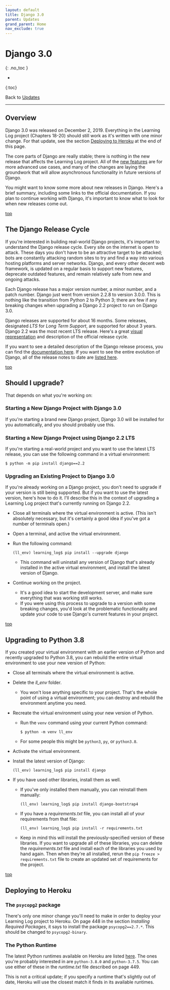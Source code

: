 ```yaml
---
layout: default
title: Django 3.0
parent: Updates
grand_parent: Home
nav_exclude: true
---
```


# Django 3.0
{: .no_toc }

* 
{:toc}

Back to [Updates](../)

---

## Overview

Django 3.0 was released on December 2, 2019. Everything in the Learning Log project (Chapters 18-20) should still work as it's written with one minor change. For that update, see the section [Deploying to Heroku](#deploying-to-heroku) at the end of this page.

The core parts of Django are really stable; there is nothing in the new release that affects the Learning Log project. All of the [new features](https://docs.djangoproject.com/en/3.0/releases/3.0/) are for more advanced use cases, and many of the changes are laying the groundwork that will allow asynchronous functionality in future versions of Django.

You might want to know some more about new releases in Django. Here's a brief summary, including some links to the official documentation. If you plan to continue working with Django, it's important to know what to look for when new releases come out.

[top](#top)

## The Django Release Cycle

If you're interested in building real-world Django projects, it's important to understand the Django release cycle. Every site on the internet is open to attack. These days you don't have to be an attractive target to be attacked; bots are constantly attacking random sites to try and find a way into various hosting platforms and server networks. Django, and every other decent web framework, is updated on a regular basis to support new features, deprecate outdated features, and remain relatively safe from new and ongoing attacks.

Each Django release has a major version number, a minor number, and a patch number. Django just went from version 2.2.8 to version 3.0.0. This is nothing like the transition from Python 2 to Python 3; there are few if any breaking changes when upgrading a Django 2.2 project to run on Django 3.0.

Django releases are supported for about 16 months. Some releases, designated *LTS* for *Long Term Support*, are supported for about 3 years. Django 2.2 was the most recent LTS release. Here's a great [visual representation](https://www.djangoproject.com/download/) and description of the official release cycle.

If you want to see a detailed description of the Django release process, you can find the [documentation here](https://docs.djangoproject.com/en/3.0/internals/release-process/). If you want to see the entire evolution of Django, all of the release notes to date are [listed here](https://docs.djangoproject.com/en/3.0/releases/).

[top](#top)

## Should I upgrade?

That depends on what you're working on:

### Starting a New Django Project with Django 3.0

If you're starting a brand new Django project, Django 3.0 will be installed for you automatically, and you should probably use this.

### Starting a New Django Project using Django 2.2 LTS

If you're starting a real-world project and you want to use the latest LTS release, you can use the following command in a virtual environment:

    $ python -m pip install django==2.2

### Upgrading an Existing Project to Django 3.0

If you're already working on a Django project, you don't need to upgrade if your version is still being supported. But if you want to use the latest version, here's how to do it. I'll describe this in the context of upgrading a Learning Log project that's currently running on Django 2.2.

- Close all terminals where the virtual environment is active. (This isn't absolutely necessary, but it's certainly a good idea if you've got a number of terminals open.)
- Open a terminal, and active the virtual environment.
- Run the following command:

    `(ll_env) learning_log$ pip install --upgrade django`

  - This command will uninstall any version of Django that's already installed in the active virtual environment, and install the latest version of Django.
- Continue working on the project.
  - It's a good idea to start the development server, and make sure everything that was working still works.
  - If you were using this process to upgrade to a version with some breaking changes, you'd look at the problematic functionality and update your code to use Django's current features in your project.

[top](#top)

## Upgrading to Python 3.8

If you created your virtual environment with an earlier version of Python and recently upgraded to Python 3.8, you can rebuild the entire virtual environment to use your new version of Python:

- Close all terminals where the virtual environment is active.
- Delete the *ll_env* folder.
  - You won't lose anything specific to your project. That's the whole point of using a virtual environment; you can destroy and rebuild the environment anytime you need.
- Recreate the virtual environment using your new version of Python.
  - Run the `venv` command using your current Python command:

      `$ python -m venv ll_env`

  - For some people this might be `python3`, `py`, or `python3.8`.
- Activate the virtual environment.
- Install the latest version of Django:

    `(ll_env) learning_log$ pip install django`

- If you have used other libraries, install them as well.
  - If you've only installed them manually, you can reinstall them manually:

    `(ll_env) learning_log$ pip install django-bootstrap4`
  
  - If you have a *requirements.txt* file, you can install all of your requirements from that file:

    `(ll_env) learning_log$ pip install -r requirements.txt`
  
  - Keep in mind this will install the previously-specified version of these libraries. If you want to upgrade all of these libraries, you can delete the *requirements.txt* file and install each of the libraries you used by hand again. Then when they're all installed, rerun the `pip freeze > requirements.txt` file to create an updated set of requirements for the project.

[top](#top)

## Deploying to Heroku

### The `psycopg2` package

There's only one minor change you'll need to make in order to deploy your Learning Log project to Heroku. On page 448 in the section *Installing Required Packages*, it says to install the package `psycopg2==2.7.*`. This should be changed to `psycopg2-binary`.

### The Python Runtime

The latest Python runtimes available on Heroku are listed [here](https://devcenter.heroku.com/articles/python-support). The ones you're probably interested in are `python-3.8.0` and `python-3.7.5`. You can use either of these in the *runtime.txt* file described on page 449.

This is not a critical update; if you specify a runtime that's slightly out of date, Heroku will use the closest match it finds in its available runtimes.
